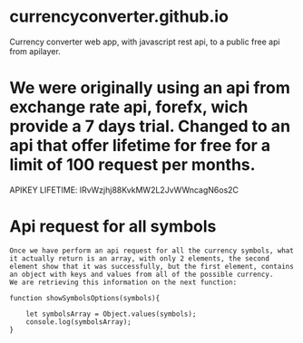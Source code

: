 # currencyconverter.github.io
Currency converter web app, with javascript rest api, to a public free api from apilayer.

# We were originally using an api from exchange rate api, forefx, wich provide a 7 days trial. Changed to an api that offer lifetime for free for a limit of 100 request per months.
APIKEY LIFETIME: lRvWzjhj88KvkMW2L2JvWWncagN6os2C

# Api request for all symbols
    Once we have perform an api request for all the currency symbols, what it actually return is an array, with only 2 elements, the second element show that it was successfully, but the first element, contains an object with keys and values from all of the possible currency. 
    We are retrieving this information on the next function:

    function showSymbolsOptions(symbols){
        
        let symbolsArray = Object.values(symbols);
        console.log(symbolsArray);
    }
